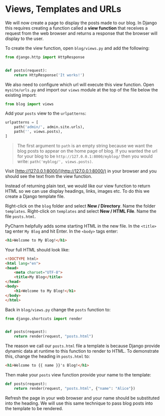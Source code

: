 # Views, Templates and URLs

We will now create a page to display the posts made to our blog. In Django this requires creating a
function called a **view function** that receives a request from the web browser and returns a response that
the browser will display to the user.

To create the view function, open `blog/views.py` and add the following:


```python
from django.http import HttpResponse


def posts(request):
    return HttpResponse('It works!')
```

We also need to configure which url will execute this view function. Open `mysite/urls.py` and
import our `views` module at the top of the file below the existing import:

```python
from blog import views
```

Add your `posts` view to the `urlpatterns`:

```python
urlpatterns = [
    path('admin/', admin.site.urls),
    path('', views.posts),
]
```

> The first argument to `path` is an empty string because we want the blog posts to appear on the
> home page of blog. If you wanted the url for your blog to be `http://127.0.0.1:8000/myblog/` then
> you would write: `path('myblog/', views.posts)`.

Visit [http://127.0.0.1:8000/](http://127.0.0.1:8000/) in your browser and you should see the text
from the view function.

Instead of returning plain text, we would like our view function to return HTML so we can use
display headings, links, images etc. To do this we create a Django template file.

Right-click on the `blog` folder and select **New / Directory**. Name the folder `templates`.
Right-click on `templates` and select **New / HTML File**. Name the file `posts.html`.

PyCharm helpfully adds some starting HTML in the new file. In the `<title>` tag enter `My Blog` and
hit Enter. In the `<body>` tags enter:

```html
<h1>Welcome to My Blog!</h1>
```

Your full HTML should look like:

```html
<!DOCTYPE html>
<html lang="en">
<head>
    <meta charset="UTF-8">
    <title>My Blog</title>
</head>
<body>
    <h1>Welcome to My Blog!</h1>
</body>
</html>
```

Back in `blog/views.py` change the `posts` function to:

```python
from django.shortcuts import render


def posts(request):
    return render(request, "posts.html")
```

The reason we call our `posts.html` file a template is because Django provide dynamic data at
runtime to this function to render to HTML. To demonstrate this, change the heading in `posts.html`
to:

```html
<h1>Welcome to {{ name }}'s Blog!</h1>
```

Then make your `posts` view function provide your name to the template:

```python
def posts(request):
    return render(request, "posts.html", {"name": "Alice"})
```

Refresh the page in your web browser and your name should be substituted into the heading. We will
use this same technique to pass blog posts into the template to be rendered.
